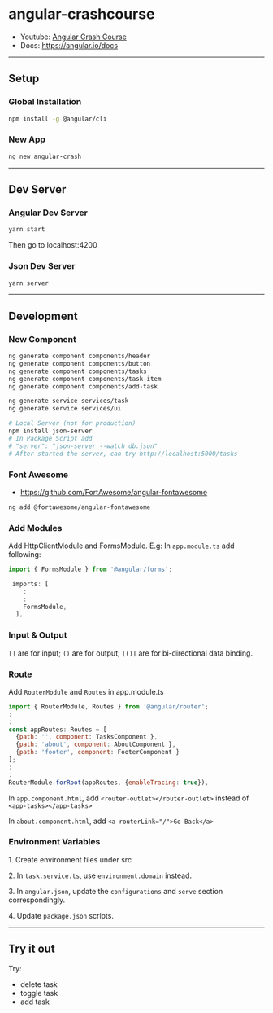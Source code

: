 # angular-crashcourse

- Youtube: [Angular Crash Course](https://youtu.be/3dHNOWTI7H8)
- Docs: https://angular.io/docs

---

## Setup 

### Global Installation

```bash
npm install -g @angular/cli
```

### New App

```bash
ng new angular-crash
```

---

## Dev Server

### Angular Dev Server

```bash
yarn start
```
Then go to localhost:4200

### Json Dev Server

```bash
yarn server
```

---

## Development

### New Component

```bash
ng generate component components/header
ng generate component components/button
ng generate component components/tasks
ng generate component components/task-item
ng generate component components/add-task

ng generate service services/task
ng generate service services/ui

# Local Server (not for production)
npm install json-server
# In Package Script add
# "server": "json-server --watch db.json"
# After started the server, can try http://localhost:5000/tasks
```

### Font Awesome

- https://github.com/FortAwesome/angular-fontawesome

```bash
ng add @fortawesome/angular-fontawesome
```

### Add Modules

Add HttpClientModule and FormsModule. E.g: In `app.module.ts` add following:

```javascript
import { FormsModule } from '@angular/forms';

 imports: [
    :
    :
    FormsModule,
  ],
```

### Input & Output

`[]` are for input; `()` are for output; `[()]` are for bi-directional data binding.

### Route

Add `RouterModule` and `Routes` in app.module.ts

```javascript
import { RouterModule, Routes } from '@angular/router';
:
:
const appRoutes: Routes = [
  {path: '', component: TasksComponent },
  {path: 'about', component: AboutComponent },
  {path: 'footer', component: FooterComponent }
];
:
:
RouterModule.forRoot(appRoutes, {enableTracing: true}),
```

In `app.component.html`, add `<router-outlet></router-outlet>` instead of `<app-tasks></app-tasks>`

In `about.component.html`, add `<a routerLink="/">Go Back</a>`

### Environment Variables

1\. Create environment files under src

2\. In `task.service.ts`, use `environment.domain` instead.

3\. In `angular.json`, update the `configurations` and `serve` section correspondingly.

4\. Update `package.json` scripts.

---

## Try it out

Try:
- delete task
- toggle task
- add task